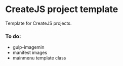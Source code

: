 # CreateJS project template
Template for CreateJS projects. 

### To do:
 * gulp-imagemin
 * manifest images
 * mainmenu template class

